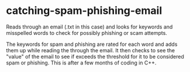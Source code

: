 # catching-spam-phishing-email
Reads through an email (.txt in this case) and looks for keywords and misspelled words to check for possibly phishing or scam attempts.

The keywords for spam and phishing are rated for each word and adds them up while reading the through the email. It then checks to see the "value" of the email to see if exceeds the threshold for it to be considered spam or phishing. 
This is after a few months of coding in C++. 
